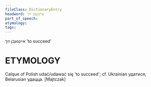 ```yaml
---
fileClass: DictionaryEntry
headword: אײַנגעבן זיך
part_of_speech: 
etymology: 
tags: 
---
```

אײַנגעבן זיך
'to succeed'

ETYMOLOGY
===========
Calque of Polish udać/udawać się 'to succeed'; cf. Ukrainian удатися; Belarusian удацца.
[Majtczak]